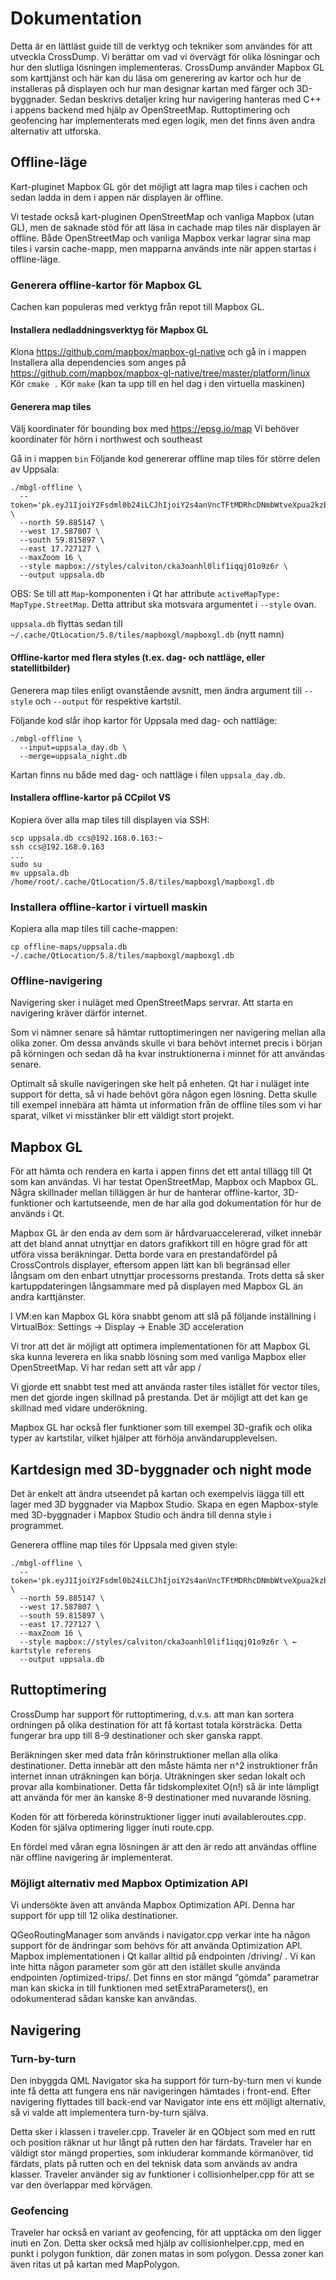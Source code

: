 # Dokumentation

Detta är en lättläst guide till de verktyg och tekniker som användes för att utveckla CrossDump.
Vi berättar om vad vi övervägt för olika lösningar och hur den slutliga lösningen implementeras.
CrossDump använder Mapbox GL som karttjänst och här kan du läsa om generering av kartor och hur de installeras på displayen och hur man designar kartan med färger och 3D-byggnader.
Sedan beskrivs detaljer kring hur navigering hanteras med C++ i appens backend med hjälp av OpenStreetMap.
Ruttoptimering och geofencing har implementerats med egen logik, men det finns även andra alternativ att utforska.

## Offline-läge

Kart-pluginet Mapbox GL gör det möjligt att lagra map tiles i cachen och sedan ladda in dem i appen när displayen är offline.

Vi testade också kart-pluginen OpenStreetMap och vanliga Mapbox (utan GL), men de saknade stöd för att läsa in cachade map tiles när displayen är offline.
Både OpenStreetMap och vanliga Mapbox verkar lagrar sina map tiles i varsin cache-mapp, men mapparna används inte när appen startas i offline-läge.

### Generera offline-kartor för Mapbox GL

Cachen kan populeras med verktyg från repot till Mapbox GL.

#### Installera nedladdningsverktyg för Mapbox GL

Klona https://github.com/mapbox/mapbox-gl-native och gå in i mappen
Installera alla dependencies som anges på https://github.com/mapbox/mapbox-gl-native/tree/master/platform/linux
Kör `cmake .`
Kör `make` (kan ta upp till en hel dag i den virtuella maskinen)

#### Generera map tiles

Välj koordinater för bounding box med https://epsg.io/map
Vi behöver koordinater för hörn i northwest och southeast

Gå in i mappen `bin`
Följande kod genererar offline map tiles för större delen av Uppsala:

~~~
./mbgl-offline \
  --token='pk.eyJ1IjoiY2Fsdml0b24iLCJhIjoiY2s4anVncTFtMDRhcDNmbWtveXpua2kzbSJ9.mkdCbAYVquQK_uljD4_p0A' \
  --north 59.885147 \
  --west 17.587807 \
  --south 59.815897 \
  --east 17.727127 \
  --maxZoom 16 \
  --style mapbox://styles/calviton/cka3oanhl0lif1iqqj01o9z6r \
  --output uppsala.db
~~~

OBS: Se till att `Map`-komponenten i Qt har attribute `activeMapType: MapType.StreetMap`. Detta attribut ska motsvara argumentet i `--style` ovan.

`uppsala.db` flyttas sedan till `~/.cache/QtLocation/5.8/tiles/mapboxgl/mapboxgl.db` (nytt namn)

#### Offline-kartor med flera styles (t.ex. dag- och nattläge, eller statellitbilder)

Generera map tiles enligt ovanstående avsnitt, men ändra argument till `--style` och `--output` för respektive kartstil.

Följande kod slår ihop kartor för Uppsala med dag- och nattläge:

~~~
./mbgl-offline \
  --input=uppsala_day.db \
  --merge=uppsala_night.db
~~~

Kartan finns nu både med dag- och nattläge i filen `uppsala_day.db`.

#### Installera offline-kartor på CCpilot VS

Kopiera över alla map tiles till displayen via SSH:

~~~
scp uppsala.db ccs@192.168.0.163:~
ssh ccs@192.168.0.163
...
sudo su
mv uppsala.db /home/root/.cache/QtLocation/5.8/tiles/mapboxgl/mapboxgl.db
~~~

### Installera offline-kartor i virtuell maskin

Kopiera alla map tiles till cache-mappen:

~~~
cp offline-maps/uppsala.db ~/.cache/QtLocation/5.8/tiles/mapboxgl/mapboxgl.db
~~~

### Offline-navigering

Navigering sker i nuläget med OpenStreetMaps servrar. Att starta en navigering kräver därför internet.

Som vi nämner senare så hämtar ruttoptimeringen ner navigering mellan alla olika zoner.
Om dessa används skulle vi bara behövt internet precis i början på körningen och sedan då ha kvar instruktionerna i minnet för att användas senare.

Optimalt så skulle navigeringen ske helt på enheten.
Qt har i nuläget inte support för detta, så vi hade behövt göra någon egen lösning.
Detta skulle till exempel innebära att hämta ut information från de offline tiles som vi har sparat, vilket vi misstänker blir ett väldigt stort projekt.

## Mapbox GL

För att hämta och rendera en karta i appen finns det ett antal tillägg till Qt som kan användas.
Vi har testat OpenStreetMap, Mapbox och Mapbox GL. 
Några skillnader mellan tilläggen är hur de hanterar offline-kartor, 3D-funktioner och kartutseende, men de har alla god dokumentation för hur de används i Qt.

Mapbox GL är den enda av dem som är hårdvaruaccelererad, vilket innebär att det bland annat utnyttjar en dators grafikkort till en högre grad för att utföra vissa beräkningar.
Detta borde vara en prestandafördel på CrossControls displayer, eftersom appen lätt kan bli begränsad eller långsam om den enbart utnyttjar processorns prestanda.
Trots detta så sker kartuppdateringen långsammare med på displayen med Mapbox GL än andra karttjänster. 

I VM:en kan Mapbox GL köra snabbt genom att slå på följande inställning i VirtualBox: Settings -> Display -> Enable 3D acceleration

Vi tror att det är möjligt att optimera implementationen för att Mapbox GL ska kunna leverera en lika snabb lösning som med vanliga Mapbox eller OpenStreetMap.
Vi har redan sett att vår app /

Vi gjorde ett snabbt test med att använda raster tiles istället för vector tiles, men det gjorde ingen skillnad på prestanda.
Det är möjligt att det kan ge skillnad med vidare underökning.

Mapbox GL har också fler funktioner som till exempel 3D-grafik och olika typer av kartstilar, vilket hjälper att förhöja användarupplevelsen.

## Kartdesign med 3D-byggnader och night mode

Det är enkelt att ändra utseendet på kartan och exempelvis lägga till ett lager med 3D byggnader via Mapbox Studio.
Skapa en egen Mapbox-style med 3D-byggnader i Mapbox Studio och ändra till denna style i programmet. 

Generera offline map tiles för Uppsala med given style:

~~~
./mbgl-offline \
  --token='pk.eyJ1IjoiY2Fsdml0b24iLCJhIjoiY2s4anVncTFtMDRhcDNmbWtveXpua2kzbSJ9.mkdCbAYVquQK_uljD4_p0A' \
  --north 59.885147 \
  --west 17.587807 \
  --south 59.815897 \
  --east 17.727127 \
  --maxZoom 16 \
  --style mapbox://styles/calviton/cka3oanhl0lif1iqqj01o9z6r \ ← kartstyle referens
  --output uppsala.db
~~~

## Ruttoptimering

CrossDump har support för ruttoptimering, d.v.s. att man kan sortera ordningen på olika destination för att få kortast totala körsträcka. Detta fungerar bra upp till 8-9 destinationer och sker ganska rappt.

Beräkningen sker med data från körinstruktioner mellan alla olika destinationer. Detta innebär att den måste hämta ner n^2 instruktioner från internet innan uträkningen kan börja.
Uträkningen sker sedan lokalt och provar alla kombinationer. Detta får tidskomplexitet O(n!) så är inte lämpligt att använda för mer än kanske 8-9 destinationer med nuvarande lösning.

Koden för att förbereda körinstruktioner ligger inuti availableroutes.cpp. Koden för själva optimering ligger inuti route.cpp.

En fördel med våran egna lösningen är att den är redo att användas offline när offline navigering är implementerat.

### Möjligt alternativ med Mapbox Optimization API

Vi undersökte även att använda Mapbox Optimization API. Denna har support för upp till 12 olika destinationer.

QGeoRoutingManager som används i navigator.cpp verkar inte ha någon support för de ändringar som behövs för att använda Optimization API. Mapbox implementationen i Qt kallar alltid på endpointen /driving/ . Vi kan inte hitta någon parameter som gör att den istället skulle använda endpointen /optimized-trips/. Det finns en stor mängd “gömda” parametrar man kan skicka in till funktionen med setExtraParameters(), en odokumenterad sådan kanske kan användas.

## Navigering

### Turn-by-turn

Den inbyggda QML Navigator ska ha support för turn-by-turn men vi kunde inte få detta att fungera ens när navigeringen hämtades i front-end. Efter navigering flyttades till back-end var Navigator inte ens ett möjligt alternativ, så vi valde att implementera turn-by-turn själva.

Detta sker i klassen i traveler.cpp. Traveler är en QObject som med en rutt och position räknar ut hur långt på rutten den har färdats. Traveler har en väldigt stor mängd properties, som inkluderar kommande körmanöver, tid färdats, plats på rutten och en del teknisk data som används av andra klasser. Traveler använder sig av funktioner i collisionhelper.cpp för att se var den överlappar med körvägen.

### Geofencing

Traveler har också en variant av geofencing, för att upptäcka om den ligger inuti en Zon. Detta sker också med hjälp av collisionhelper.cpp, med en punkt i polygon funktion, där zonen matas in som polygon. Dessa zoner kan även ritas ut på kartan med MapPolygon.

